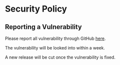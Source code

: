 # Security Policy

## Reporting a Vulnerability

Please report all vulnerability through GitHub [here](https://github.com/StarCitizenTools/mediawiki-extensions-TabberNeue/security/advisories/new).

The vulnerability will be looked into within a week.

A new release will be cut once the vulnerability is fixed.
